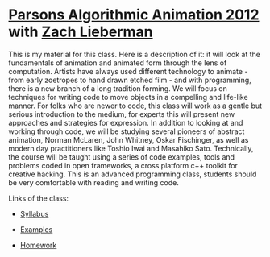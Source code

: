 # [Parsons Algorithmic Animation 2012](http://www.newschool.edu/Parsons/faculty.aspx?id=67509) with [Zach Lieberman](http://www.newschool.edu/Parsons/faculty.aspx?id=48257)

This is my material for this class.
Here is a description of it: it will look at the fundamentals of animation and animated form through the lens of computation. Artists have always used different technology to animate - from early zoetropes to hand drawn etched film - and with programming, there is a new branch of a long tradition forming. We will focus on techniques for writing code to move objects in a compelling and life-like manner. For folks who are newer to code, this class will work as a gentle but serious introduction to the medium, for experts this will present new approaches and strategies for expression. In addition to looking at and working through code, we will be studying several pioneers of abstract animation, Norman McLaren, John Whitney, Oskar Fischinger, as well as modern day practitioners like Toshio Iwai and Masahiko Sato. Technically, the course will be taught using a series of code examples, tools and problems coded in open frameworks, a cross platform c++ toolkit for creative hacking. This is an advanced programming class, students should be very comfortable with reading and writing code. 

Links of the class:

- [Syllabus](http://scriptogr.am/algo2012/syllabus)

- [Examples](https://github.com/ofZach/algo2012)

- [Homework](http://scriptogr.am/algo2012)